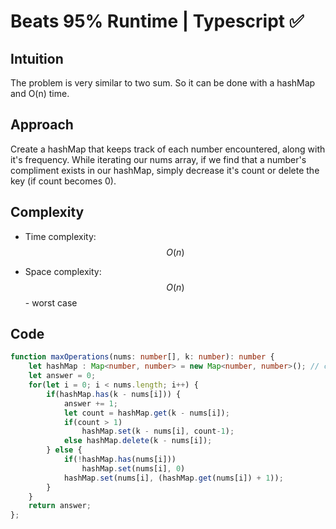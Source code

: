 # Beats 95% Runtime | Typescript ✅
## Intuition
<!-- Describe your first thoughts on how to solve this problem. -->
The problem is very similar to two sum. So it can be done with a hashMap and O(n) time.

## Approach
<!-- Describe your approach to solving the problem. -->
Create a hashMap that keeps track of each number encountered, along with it's frequency. While iterating our nums array, if we find that a number's compliment exists in our hashMap, simply decrease it's count or delete the key (if count becomes 0).

## Complexity
- Time complexity: $$O(n)$$
<!-- Add your time complexity here, e.g. $$O(n)$$ -->

- Space complexity: $$O(n)$$ - worst case
<!-- Add your space complexity here, e.g. $$O(n)$$ -->

## Code
```typescript []
function maxOperations(nums: number[], k: number): number {
    let hashMap : Map<number, number> = new Map<number, number>(); // compliment, count
    let answer = 0;
    for(let i = 0; i < nums.length; i++) {
        if(hashMap.has(k - nums[i])) {
            answer += 1;
            let count = hashMap.get(k - nums[i]);
            if(count > 1)
                hashMap.set(k - nums[i], count-1);
            else hashMap.delete(k - nums[i]);
        } else { 
            if(!hashMap.has(nums[i]))
                hashMap.set(nums[i], 0)
            hashMap.set(nums[i], (hashMap.get(nums[i]) + 1));
        }
    }
    return answer;
};
```
